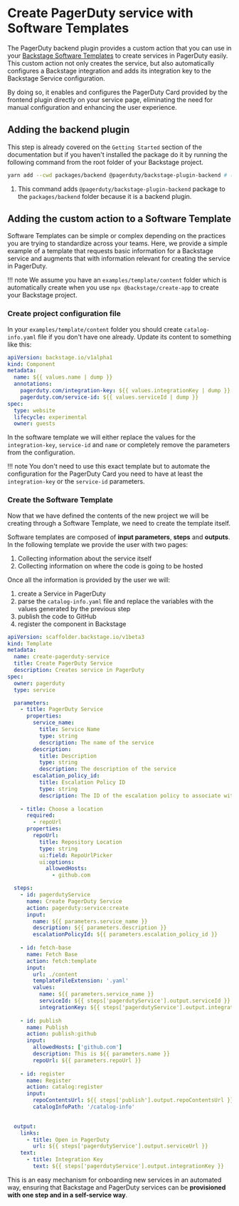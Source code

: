 # Create PagerDuty service with Software Templates

The PagerDuty backend plugin provides a custom action that you can use in your [Backstage Software Templates](<https://backstage.io/docs/features/software-templates/>) to create services in PagerDuty easily. This custom action not only creates the service, but also automatically configures a Backstage integration and adds its integration key to the Backstage Service configuration.

By doing so, it enables and configures the PagerDuty Card provided by the frontend plugin directly on your service page, eliminating the need for manual configuration and enhancing the user experience.

## Adding the backend plugin

This step is already covered on the `Getting Started` section of the documentation but if you haven't installed the package do it by running the following command from the root folder of your Backstage project.

```bash
yarn add --cwd packages/backend @pagerduty/backstage-plugin-backend # (1)! 
```

1. This command adds `@pagerduty/backstage-plugin-backend` package to the `packages/backend` folder because it is a backend plugin.

## Adding the custom action to a Software Template

Software Templates can be simple or complex depending on the practices you are trying to standardize across your teams. Here, we provide a simple example of a template that requests basic information for a Backstage service and augments that with information relevant for creating the service in PagerDuty.

!!! note
    We assume you have an `examples/template/content` folder which is automatically create when you use `npx @backstage/create-app` to create your Backstage project.

### Create project configuration file

In your `examples/template/content` folder you should create `catalog-info.yaml` file if you don't have one already. Update its content to something like this:

```yaml
apiVersion: backstage.io/v1alpha1
kind: Component
metadata:
  name: ${{ values.name | dump }}
  annotations:
    pagerduty.com/integration-key: ${{ values.integrationKey | dump }}
    pagerduty.com/service-id: ${{ values.serviceId | dump }}
spec:
  type: website
  lifecycle: experimental
  owner: guests
```

In the software template we will either replace the values for the `integration-key`, `service-id` and `name` or completely remove the parameters from the configuration.

!!! note
    You don't need to use this exact template but to automate the configuration for the PagerDuty Card you need to have at least the `integration-key` or the `service-id` parameters.

### Create the Software Template

Now that we have defined the contents of the new project we will be creating through a Software Template, we need to create the template itself.

Software templates are composed of **input parameters**, **steps** and **outputs**. In the following template we provide the user with two pages:

1. Collecting information about the service itself
2. Collecting information on where the code is going to be hosted

Once all the information is provided by the user we will:

1. create a Service in PagerDuty
2. parse the `catalog-info.yaml` file and replace the variables with the values generated by the previous step
3. publish the code to GitHub
4. register the component in Backstage

```yaml
apiVersion: scaffolder.backstage.io/v1beta3
kind: Template
metadata:
  name: create-pagerduty-service
  title: Create PagerDuty Service
  description: Creates service in PagerDuty
spec:
  owner: pagerduty
  type: service

  parameters:
    - title: PagerDuty Service
      properties:
        service_name:
          title: Service Name
          type: string
          description: The name of the service
        description:
          title: Description
          type: string
          description: The description of the service
        escalation_policy_id:
          title: Escalation Policy ID
          type: string
          description: The ID of the escalation policy to associate with the service
    
    - title: Choose a location
      required:
        - repoUrl
      properties:
        repoUrl:
          title: Repository Location
          type: string
          ui:field: RepoUrlPicker
          ui:options:
            allowedHosts:
              - github.com

  steps:
    - id: pagerdutyService
      name: Create PagerDuty Service
      action: pagerduty:service:create
      input:
        name: ${{ parameters.service_name }}
        description: ${{ parameters.description }}
        escalationPolicyId: ${{ parameters.escalation_policy_id }}
    
    - id: fetch-base
      name: Fetch Base
      action: fetch:template
      input:
        url: ./content
        templateFileExtension: '.yaml'
        values:
          name: ${{ parameters.service_name }}
          serviceId: ${{ steps['pagerdutyService'].output.serviceId }}
          integrationKey: ${{ steps['pagerdutyService'].output.integrationKey }}
    
    - id: publish
      name: Publish
      action: publish:github
      input:
        allowedHosts: ['github.com']
        description: This is ${{ parameters.name }}
        repoUrl: ${{ parameters.repoUrl }}
    
    - id: register
      name: Register
      action: catalog:register
      input:
        repoContentsUrl: ${{ steps['publish'].output.repoContentsUrl }}
        catalogInfoPath: '/catalog-info'
    

  output:
    links:
      - title: Open in PagerDuty
        url: ${{ steps['pagerdutyService'].output.serviceUrl }}
    text:
      - title: Integration Key
        text: ${{ steps['pagerdutyService'].output.integrationKey }}

```

This is an easy mechanism for onboarding new services in an automated way, ensuring that Backstage and PagerDuty services can be **provisioned with one step and in a self-service way**.

